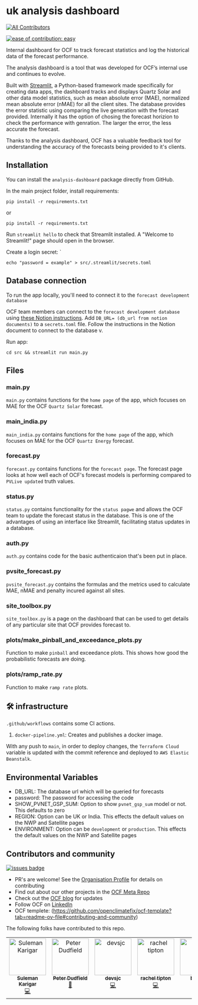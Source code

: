 # uk analysis dashboard
<!-- ALL-CONTRIBUTORS-BADGE:START - Do not remove or modify this section -->
[![All Contributors](https://img.shields.io/badge/all_contributors-7-orange.svg?style=flat-square)](#contributors-)
<!-- ALL-CONTRIBUTORS-BADGE:END -->
[![ease of contribution: easy](https://img.shields.io/badge/ease%20of%20contribution:%20easy-32bd50)](https://github.com/openclimatefix#how-easy-is-it-to-get-involved) 

Internal dashboard for OCF to track forecast statistics and log the historical data of the forecast performance. 

The analysis dashboard is a tool that was developed for OCF’s internal use and continues to evolve. 

Built with [Streamlit](https://streamlit.io/), a Python-based framework made specifically for creating data apps, the dashboard tracks and displays Quartz Solar and other data model statistics, such as mean absolute error (MAE), normalized mean absolute error (nMAE) for all the client sites. The database provides the error statistic using comparing the live generation with the forecast provided. Internally it has the option of chosing the forecast horizion to check the performance with genration. The larger the error, the less accurate the forecast. 

Thanks to the analysis dashboard, OCF has a valuable feedback tool for understanding the accuracy of the forecasts being provided to it's clients.

## Installation 
You can install the `analysis-dashboard` package directly from GitHub.

In the main project folder, install requirements: 

```shell
pip install -r requirements.txt
``` 
or 

```shell
pip install -r requirements.txt
```

Run `streamlit hello` to check that Streamlit installed. A "Welcome to Streamlit!" page should open in the browser.

Create a login secret: `
```shell
echo "password = example" > src/.streamlit/secrets.toml
``` 

## Database connection 

To run the app locally, you'll need to connect it to the `forecast development database`

OCF team members can connect to the `forecast development database` using [these Notion instructions](https://www.notion.so/openclimatefix/Connecting-to-AWS-RDS-bf35b3fbd61f40df9c974c240e042354). Add `DB_URL= (db_url from notion documents)` to a `secrets.toml` file. Follow the instructions in the Notion document to connect to the database v. 

Run app: 
``` shell
cd src && streamlit run main.py
```

## Files
### main.py

`main.py` contains functions for the `home page` of the app, which focuses on MAE for the OCF `Quartz Solar` forecast.

### main_india.py

`main_india.py` contains functions for the `home page` of the app, which focuses on MAE for the OCF `Quartz Energy` forecast.

### forecast.py

`forecast.py` contains functions for the `forecast page`. The forecast page looks at how well each of OCF's forecast models is performing compared to `PVLive updated` truth values. 

### status.py

`status.py` contains functionality for the `status pagwe` and allows the OCF team to update the forecast status in the database. This is one of the advantages of using an interface like Streamlit, facilitating status updates in a database. 

### auth.py

`auth.py` contains code for the basic authenticaion that's been put in place. 

### pvsite_forecast.py

`pvsite_forecast.py` contains the formulas and the metrics used to calculate MAE, nMAE and penalty incured against all sites.

### site_toolbox.py

`site_toolbox.py` is a page on the dashboard that can be used to get details of any particular site that OCF provides forecast to.

### plots/make_pinball_and_exceedance_plots.py

Function to make `pinball` and exceedance plots. This shows how good the probabilistic forecasts are doing. 

### plots/ramp_rate.py

Function to make `ramp rate` plots.


## 🛠️ infrastructure

`.github/workflows` contains some CI actions.
1. `docker-pipeline.yml`: Creates and publishes a docker image. 

With any push to `main`, in order to deploy changes, the `Terraform Cloud` variable is updated with the commit reference and deployed to `AWS Elastic Beanstalk`. 

## Environmental Variables

- DB_URL: The database url which will be queried for  forecasts
- password: The password for accessing the code 
- SHOW_PVNET_GSP_SUM: Option to show `pvnet_gsp_sum` model or not. This defaults to zero
- REGION: Option can be UK or India. This effects the default values on the NWP and Satellite pages
- ENVIRONMENT: Option can be `development` or `production`. 
This effects the default values on the NWP and Satellite pages

## Contributors and community


[![issues badge](https://img.shields.io/github/issues/openclimatefix/elexonpy?color=FFAC5F)](https://github.com/openclimatefix/elexonpy/issues?q=is%3Aissue+is%3Aopen+sort%3Aupdated-desc)

- PR's are welcome! See the [Organisation Profile](https://github.com/openclimatefix) for details on contributing
- Find out about our other projects in the [OCF Meta Repo](https://github.com/openclimatefix/ocf-meta-repo)
- Check out the [OCF blog](https://openclimatefix.org/blog) for updates
- Follow OCF on [LinkedIn](https://uk.linkedin.com/company/open-climate-fix)
- OCF templete: (https://github.com/openclimatefix/ocf-template?tab=readme-ov-file#contributing-and-community)

The following folks have contributed to this repo.
<!-- ALL-CONTRIBUTORS-LIST:START - Do not remove or modify this section -->
<!-- prettier-ignore-start -->
<!-- markdownlint-disable -->
<table>
  <tbody>
    <tr>
      <td align="center" valign="top" width="14.28%"><a href="https://github.com/suleman1412"><img src="https://avatars.githubusercontent.com/u/37236131?v=4?s=100" width="100px;" alt="Suleman Karigar"/><br /><sub><b>Suleman Karigar</b></sub></a><br /><a href="https://github.com/openclimatefix/uk-analysis-dashboard/commits?author=suleman1412" title="Code">💻</a></td>
      <td align="center" valign="top" width="14.28%"><a href="https://github.com/peterdudfield"><img src="https://avatars.githubusercontent.com/u/34686298?v=4?s=100" width="100px;" alt="Peter Dudfield"/><br /><sub><b>Peter Dudfield</b></sub></a><br /><a href="#projectManagement-peterdudfield" title="Project Management">📆</a></td>
      <td align="center" valign="top" width="14.28%"><a href="https://github.com/devsjc"><img src="https://avatars.githubusercontent.com/u/47188100?v=4?s=100" width="100px;" alt="devsjc"/><br /><sub><b>devsjc</b></sub></a><br /><a href="https://github.com/openclimatefix/uk-analysis-dashboard/commits?author=devsjc" title="Code">💻</a></td>
      <td align="center" valign="top" width="14.28%"><a href="http://racheltipton.dev"><img src="https://avatars.githubusercontent.com/u/86949265?v=4?s=100" width="100px;" alt="rachel tipton"/><br /><sub><b>rachel tipton</b></sub></a><br /><a href="https://github.com/openclimatefix/uk-analysis-dashboard/commits?author=rachel-labri-tipton" title="Code">💻</a></td>
      <td align="center" valign="top" width="14.28%"><a href="https://github.com/braddf"><img src="https://avatars.githubusercontent.com/u/41056982?v=4?s=100" width="100px;" alt="braddf"/><br /><sub><b>braddf</b></sub></a><br /><a href="https://github.com/openclimatefix/uk-analysis-dashboard/commits?author=braddf" title="Code">💻</a></td>
      <td align="center" valign="top" width="14.28%"><a href="https://github.com/dfulu"><img src="https://avatars.githubusercontent.com/u/41546094?v=4?s=100" width="100px;" alt="James Fulton"/><br /><sub><b>James Fulton</b></sub></a><br /><a href="https://github.com/openclimatefix/uk-analysis-dashboard/commits?author=dfulu" title="Code">💻</a></td>
      <td align="center" valign="top" width="14.28%"><a href="https://github.com/ADIMANV"><img src="https://avatars.githubusercontent.com/u/68527614?v=4?s=100" width="100px;" alt="Aditya Sawant"/><br /><sub><b>Aditya Sawant</b></sub></a><br /><a href="https://github.com/openclimatefix/uk-analysis-dashboard/commits?author=ADIMANV" title="Code">💻</a></td>
    </tr>
  </tbody>
</table>

<!-- markdownlint-restore -->
<!-- prettier-ignore-end -->

<!-- ALL-CONTRIBUTORS-LIST:END -->
<!-- ALL-CONTRIBUTORS-LIST:START - Do not remove or modify this section -->
<!-- prettier-ignore-start -->
<!-- markdownlint-disable -->

<!-- markdownlint-restore -->
<!-- prettier-ignore-end -->

<!-- ALL-CONTRIBUTORS-LIST:END -->





